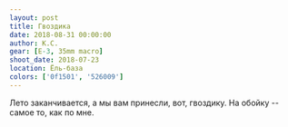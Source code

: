 ```yaml
---
layout: post
title: Гвоздика
date: 2018-08-31 00:00:00
author: К.С.
gear: [E-3, 35mm macro]
shoot_date: 2018-07-23
location: Ёль-база
colors: ['0f1501', '526009']
---
```

Лето заканчивается, а мы вам принесли, вот, гвоздику. На обойку -- самое то, как по мне.
